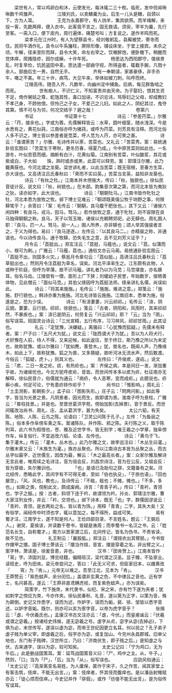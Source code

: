 <!-- { "loadSidebar": true } -->
　　梁世有人，常以鸡卵白和沐，云使发光，每沐辄二三十枚。临死，发中但闻啾啾数千鸡雏声。
　　
　　江陵刘氏，以卖鳝羹为业。后生一儿头是鳝，自颈以下，方为人耳。
　　
　　王克为永嘉郡守，有人饷羊，集宾欲燕。而羊绳解，来投一客，先跪两拜，便入衣中。此客竟不言之，固无救请。须臾，宰羊为羹，先行至客。一脔入口，便下皮内，周行遍体，痛楚号叫；方复说之。遂作羊鸣而死。
　　
　　梁孝元在江州时，有人为望蔡县令，经刘敬躬乱，县廨被焚，寄寺而住。民将牛酒作礼，县令以牛系旛柱，屏除形像，铺设床坐，于堂上接宾。未杀之顷，牛解，径来至阶而拜，县令大笑，命左右宰之。饮噉醉饱，便卧檐下。稍醒而觉体痒，爬搔隐疹，因尔成癞，十许年死。
　　
　　杨思达为西阳郡守，值侯景乱，时复旱俭，饥民盗田中麦。思达遣一部曲守视，所得盗者，辄截手腕，凡戮十余人。部曲后生一男，自然无手。
　　
　　齐有一奉朝请，家甚豪侈，非手杀牛，噉之不美。年三十许，病笃，大见牛来，举体如被刀刺，叫呼而终。
　　
　　江陵高伟，随吾入齐，凡数年，向幽州淀中捕鱼。后病，每见群鱼啮之而死。
　　
　　世有痴人，不识仁义，不知富贵并由天命。为子娶妇，恨其生资不足，倚作舅姑之尊，蛇虺其性，毒口加诬，不识忌讳，骂辱妇之父母，却成教妇不孝己身，不顾他恨。但怜己之子女，不爱己之儿妇。如此之人，阴纪其过，鬼夺其算。慎不可与为邻，何况交结乎？避之哉！
　　
　　
　　
　　卷第六
　　
　　书证
　　
　　
　　书证第十七
　　
　　
　　诗云：「参差荇菜。」尔雅云：「荇，接余也。」字或为莕。先儒解释皆云：水草，圆叶细茎，随水浅深。今是水悉有之，黄花似莼，江南俗亦呼为猪莼，或呼为荇菜。刘芳具有注释。而河北俗人多不识之，博士皆以参差者是苋菜，呼人苋为人荇，亦可笑之甚。
　　
　　诗云：「谁谓荼苦？」尔雅、毛诗传并以荼，苦菜也。又礼云：「苦菜秀。案：易统通卦验玄图曰：「苦菜生于寒秋，更冬历春，得夏乃成。」今中原苦菜则如此也。一名游冬，叶似苦苣而细，摘断有白汁，花黄似菊。江南别有苦菜，叶似酸浆，其花或紫或白，子大如
　　珠，熟时或赤或黑，此菜可以释劳。案：郭璞注尔雅，此乃蘵黄蒢也。今河北谓之龙葵。梁世讲礼者，以此当苦菜；既无宿根，至春方生耳，亦大误也。又高诱注吕氏春秋曰：「荣而不实曰英。」苦菜当言英，益知非龙葵也。
　　
　　诗云：「有杕之杜。」江南本并木傍施大，传曰：「杕，独貌也。」徐仙民音徒计反。说文曰：「杕，树貌也。」在木部。韵集音次第之第，而河北本皆为夷狄之狄，读亦如字，此大误也。
　　
　　诗云：「駉駉牡马。」江南书皆作牝牡之牡，河北本悉为放牧之牧。邺下博士见难云：「駉颂既美僖公牧于垧野之事，何限騲骘乎？」余答曰：「案：毛传云：『駉駉，良马腹干肥张也。』其下又云：『诸侯六闲四种：有良马，戎马，田马，驽马。』若作放牧之意，通于牝牡，则不容限在良马独得駉駉之称。良马，天子以驾玉辂，诸侯以充朝聘郊祀，必无騲也。周礼圉人职：『良马，匹一人。驽马，丽一人。』圉人所养，亦非騲也；颂人举其强骏者言之，于义为得也。易曰：『良马逐逐。』左传云：『以其良马二。』亦精骏之称，非通语也。今以诗传良马，通于牧騲，恐失毛生之意，且不见刘芳义证乎？」
　　
　　月令云：「荔挺出。」郑玄注云：「荔挺，马薤也。」说文云：「荔，似蒲而小，根可为刷。」广雅云：「马薤，荔也。」通俗文亦云马蔺。易统通卦验玄图云：「荔挺不出，则国多火灾。」蔡邕月令章句云：「荔似挺。」高诱注吕氏春秋云：「荔草挺出也。」然则月令注荔挺为草名，误矣。河北平泽率生之。江东颇有此物，人或种于阶庭，但呼为旱蒲，故不识马薤。讲礼者乃以为马苋；马苋堪食，亦名豚耳，俗名马齿。江陵尝有一僧，面形上广下狭；刘缓幼子民誉，年始数岁，俊晤善体物，见此僧云：「面似马苋。」其伯父绦因呼为荔挺法师。绦亲讲礼名儒，尚误如此。
　　
　　诗云：「将其来施施。」毛传云：「施施，难进之意。」郑笺云：「施施，舒行貌也。」韩诗亦重为施施。河北毛诗皆云施施。江南旧本，悉单为施，俗遂是之，恐为少误。
　　
　　诗云：「有渰萋萋，兴云祁祁。」毛传云：「渰，阴云貌。萋萋，云行貌。祁祁，徐貌也。」笺云：「古者，阴阳和，风雨时，其来祁祁然，不暴疾也。」案：渰已是阴云，何劳复云「兴云祁祁」耶？「云」当为「雨」，俗写误耳。班固灵台诗云：「三光宣精，五行布序，习习祥风，祁祁甘雨。」此其证也。
　　
　　礼云：「定犹豫，决嫌疑。」离骚曰：「心犹豫而狐疑。」先儒未有释者。案：尸子曰：「五尺犬为犹。」说文云：「陇西谓犬子为犹。」吾以为人将犬行，犬好豫在人前，待人不得，又来迎候，如此返往，至于终日，斯乃豫之所以为未定也，故称犹豫。或以尔雅曰：「犹如麂，善登木。」犹，兽名也，既闻人声，乃豫缘木，如此上下，故称犹豫。狐之为兽，又多猜疑，故听河冰无流水声，然后敢渡。今俗云：「狐疑，虎卜。」则其义也。
　　
　　左传曰：「齐侯痎，遂痁。」说文云：「痎，二日一发之疟。痁，有热疟也。」案：齐侯之病，本是间日一发，渐加重乎故，为诸侯忧也。今北方犹呼痎疟，音皆。而世间传本多以痎为疥，杜征南亦无解释，徐仙民音介，俗儒就为通云：「病疥，令人恶寒，变而成疟。」此臆说也。疥癣小疾，何足可论，宁有患疥转作疟乎？
　　
　　尚书曰：「惟影响。」周礼云：「土圭测影，影朝影夕。」孟子曰：「图影失形。」庄子云：「罔两问影。」如此等字，皆当为光景之景。凡阴景者，因光而生，故即谓为景。淮南子呼为景柱，广雅云：「晷柱挂景。」并是也。至晋世葛洪字苑，傍始加影(去掉景)，音于景反。而世间辄改治尚书、周礼、庄、孟从葛洪字，甚为失矣。
　　
　　太公六韬，有天陈、地陈、人陈、云鸟之陈。论语曰：「卫灵公问陈于孔子。」左传：「为鱼丽之陈。」俗本多作阜傍车乘之车。案诸陈队，并作陈、郑之陈。夫行陈之义，取于陈列耳，此六书为假借也，苍、雅及近世字书，皆无别字；唯王羲之小学章，独阜傍作车，纵复俗行，不宜追改六韬、论语、左传也。
　　
　　诗云：「黄鸟于飞，集于灌木。」传云：「灌木，丛木也。」此乃尔雅之文，故李巡注曰：「木丛生曰灌。」尔雅末章又云：「木族生为灌。」族亦丛聚也。所以江南诗古本皆为丛聚之丛，而古丛字似最字，近世儒生，因改为最，解云：「木之最高长者。」案：众家尔雅及解诗无言此者，唯周续之毛诗注，音为徂会反，刘昌宗诗注，音为在公反，又祖会反：皆为穿凿，失尔雅训也。
　　
　　「也」是语已及助句之辞，文籍备有之矣。河北经传，悉略此字，其间字有不可得无者，至如「伯也执殳」，「于旅也语」，「回也屡空」，「风，风也，教也」，及诗传云：「不戢，戢也；不傩，傩也。」「不多，多也。」如斯之类，傥削此文，颇成废阙。诗言：「青青子衿。」传曰：「青衿，青领也，学子之服。」按：古者，斜领下连于衿，故谓领为衿。孙炎、郭璞注尔雅，曹大家注列女传，并云：「衿，交领也。」邺下诗本，既无「也」字，群儒因谬说云：「青衿、青领，是衣两处之名，皆以青为饰。」用释「青青」二字，其失大矣！又有俗学，闻经传中时须也字，辄以意加之，每不得所，益成可笑。
　　
　　易有蜀才注，江南学士，遂不知是何人。王俭四部目录，不言姓名，题云：「王弼后人。」谢炅、夏侯该，并读数千卷书，皆疑是谯周；而李蜀书一名汉之书，云：「姓范名长生，自称蜀才。」南方以晋家渡江后，北间传记，皆名为伪书，不贵省读，故不见也。
　　
　　礼王制云：「臝股肱。」郑注云：「谓揎衣出其臂胫。」今书皆作擐甲之擐。国子博士萧该云：「擐当作揎，音宣，擐是穿着之名，非出臂之义。」案字林，萧读是，徐爰音患，非也。
　　
　　汉书：「田肯贺上。」江南本皆作「宵」字。沛国刘显，博览经籍，偏精班汉，梁代谓之汉圣。显子臻，不坠家业。读班史，呼为田肯。梁元帝尝问之，答曰：「此无义可求，但臣家旧本，以雌黄改『
　　宵』为『肯』。」元帝无以难之。吾至江北，见本为「肯」。
　　
　　汉书王莽赞云：「紫色蛙声，余分闰位。」盖谓非玄黄之色，不中律吕之音也。近有学士，名问甚高，遂云：「王莽非直鸢髆虎视，而复紫色蛙声。」亦为误矣。
　　
　　简策字，竹下施朿，末代隶书，似杞、宋之宋，亦有竹下遂为夹者；犹如刺字之傍应为朿，今亦作夹。徐仙民春秋、礼音，遂以筴为正字，以策为音，殊为颠倒。史记又作悉字，误而为述，作妒字，误而为姤，裴、徐、邹皆以悉字音述，以妒字音姤。既尔，则亦可以亥为豕字音，以帝为虎字音乎？
　　
　　张揖云：「虙，今伏羲氏也。」孟康汉书古文注亦云：「虙，今伏。」而皇甫谧云：「伏羲或谓之宓羲。」按诸经史纬候，遂无宓羲之号。虙字从虍，宓字从宓(去掉必)，下俱为必，末世传写，遂误以虙为宓，而帝王世纪因更立名耳。何以验之？孔子弟子虙子贱为单父宰，即虙羲之后，俗字亦为宓，或复加山。今兖州永昌郡城，旧单父地也，东门有子贱碑，汉世所立，乃曰：「济南伏生，即子贱之后。」是知虙之与伏，古来通字，误以为宓，较可知矣。
　　
　　太史公记曰：「宁为鸡口，无为牛后。」此是删战国策耳。案：延笃战国策音义曰：「尸，鸡中之主。从，牛子。」然则，「口」当为「尸」，「后」当为「从」，俗写误也。
　　
　　应劭风俗通云：「太史公记：『高渐离变名易姓，为人庸保，匿作于宋子，久之作苦，闻其家堂上有客击筑，伎痒，不能无出言。』」案：伎痒者，怀其伎而腹痒也。是以潘岳射雉赋亦云：「徒心烦而伎痒。」今史记并作「徘徊」，或作「彷徨不能无出言」，是为俗传写误耳。
　　

